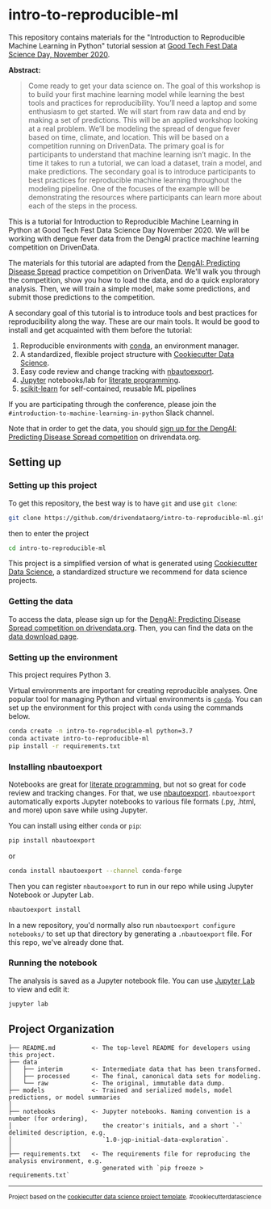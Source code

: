 # intro-to-reproducible-ml

This repository contains materials for the "Introduction to Reproducible Machine Learning in Python" tutorial session at [Good Tech Fest Data Science Day, November 2020](https://www.goodtechfest.com/home).

**Abstract:**

> Come ready to get your data science on. The goal of this workshop is to build your first machine learning model while learning the best tools and practices for reproducibility. You’ll need a laptop and some enthusiasm to get started. We will start from raw data and end by making a set of predictions. This will be an applied workshop looking at a real problem. We’ll be modeling the spread of dengue fever based on time, climate, and location. This will be based on a competition running on DrivenData. The primary goal is for participants to understand that machine learning isn’t magic. In the time it takes to run a tutorial, we can load a dataset, train a model, and make predictions. The secondary goal is to introduce participants to best practices for reproducible machine learning throughout the modeling pipeline. One of the focuses of the example will be demonstrating the resources where participants can learn more about each of the steps in the process.

This is a tutorial for Introduction to Reproducible Machine Learning in Python at Good Tech Fest Data Science Day November 2020. We will be working with dengue fever data from the DengAI practice machine learning competition on DrivenData.

The materials for this tutorial are adapted from the [DengAI: Predicting Disease Spread](https://www.drivendata.org/competitions/44/dengai-predicting-disease-spread/) practice competition on DrivenData. We'll walk you through the competition, show you how to load the data, and do a quick exploratory analysis. Then, we will train a simple model, make some predictions, and submit those predictions to the competition.

A secondary goal of this tutorial is to introduce tools and best practices for reproducibility along the way. These are our main tools. It would be good to install and get acquainted with them before the tutorial:

1. Reproducible environments with [conda](https://docs.conda.io/en/latest/miniconda.html), an environment manager.
2. A standardized, flexible project structure with [Cookiecutter Data Science](https://drivendata.github.io/cookiecutter-data-science/).
3. Easy code review and change tracking with [nbautoexport](https://github.com/drivendataorg/nbautoexport).
4. [Jupyter](https://jupyter.org/) notebooks/lab for [literate programming](https://en.wikipedia.org/wiki/Literate_programming).
5. [scikit-learn](https://scikit-learn.org/) for self-contained, reusable ML pipelines

If you are participating through the conference, please join the `#introduction-to-machine-learning-in-python` Slack channel.

Note that in order to get the data, you should [sign up for the DengAI: Predicting Disease Spread competition](https://www.drivendata.org/competitions/44/dengai-predicting-disease-spread/) on drivendata.org.

## Setting up

### Setting up this project

To get this repository, the best way is to have `git` and use `git clone`:

```bash
git clone https://github.com/drivendataorg/intro-to-reproducible-ml.git
```

then to enter the project
```bash
cd intro-to-reproducible-ml
```

This project is a simplified version of what is generated using [Cookiecutter Data Science](https://drivendata.github.io/cookiecutter-data-science/), a standardized structure we recommend for data science projects.

### Getting the data

To access the data, please sign up for the [DengAI: Predicting Disease Spread competition on drivendata.org](https://www.drivendata.org/competitions/44/dengai-predicting-disease-spread/). Then, you can find the data on the [data download page](https://www.drivendata.org/competitions/44/dengai-predicting-disease-spread/data/).

### Setting up the environment

This project requires Python 3.

Virtual environments are important for creating reproducible analyses. One popular tool for managing Python and virtual environments is [`conda`](https://docs.conda.io/en/latest/miniconda.html). You can set up the environment for this project with `conda` using the commands below.

```bash
conda create -n intro-to-reproducible-ml python=3.7
conda activate intro-to-reproducible-ml
pip install -r requirements.txt
```

### Installing nbautoexport

Notebooks are great for [literate programming](https://en.wikipedia.org/wiki/Literate_programming), but not so great for code review and tracking changes. For that, we use [nbautoexport](https://github.com/drivendataorg/nbautoexport). `nbautoexport` automatically exports Jupyter notebooks to various file formats (.py, .html, and more) upon save while using Jupyter.

You can install using either `conda` or `pip`:
```bash
pip install nbautoexport
```
or
```bash
conda install nbautoexport --channel conda-forge
```
Then you can register `nbautoexport` to run in our repo while using Jupyter Notebook or Jupyter Lab.
```bash
nbautoexport install
```
In a new repository, you'd normally also run `nbautoexport configure notebooks/` to set up that directory by generating a `.nbautoexport` file. For this repo, we've already done that.

### Running the notebook

The analysis is saved as a Jupyter notebook file. You can use [Jupyter Lab](https://jupyter.org/) to view and edit it:

```bash
jupyter lab
```

## Project Organization

```text
├── README.md          <- The top-level README for developers using this project.
├── data
│   ├── interim        <- Intermediate data that has been transformed.
│   ├── processed      <- The final, canonical data sets for modeling.
│   └── raw            <- The original, immutable data dump.
├── models             <- Trained and serialized models, model predictions, or model summaries
│
├── notebooks          <- Jupyter notebooks. Naming convention is a number (for ordering),
│                         the creator's initials, and a short `-` delimited description, e.g.
│                         `1.0-jqp-initial-data-exploration`.
│
├── requirements.txt   <- The requirements file for reproducing the analysis environment, e.g.
                          generated with `pip freeze > requirements.txt`
```

---

<p><small>Project based on the <a target="_blank" href="https://drivendata.github.io/cookiecutter-data-science/">cookiecutter data science project template</a>. #cookiecutterdatascience</small></p>

